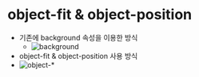# object-fit & object-position

- 기존에 background 속성을 이용한 방식
  - ![background](https://cdn.inflearn.com/public/files/posts/7d0fa86b-e93e-4d27-a352-d26f89fbc73f/image.png)
- object-fit & object-position 사용 방식
- ![object-*](https://cdn.inflearn.com/public/files/posts/9a542792-2682-4c90-b762-1c57bf1b21e9/image.png)
